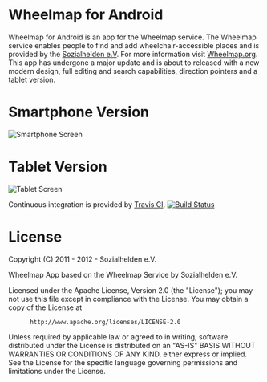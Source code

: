 Wheelmap for Android
====================

Wheelmap for Android is an app for the Wheelmap service. The Wheelmap service enables people to find and add wheelchair-accessible places and is provided by the [Sozialhelden e.V][1]. For more information visit [Wheelmap.org][2]. This app has undergone a major update and is about to released with a new modern design, full editing and search capabilities, direction pointers and a tablet version.

Smartphone Version
==================
![Smartphone Screen][3]

Tablet Version
==============
![Tablet Screen][4]

Continuous integration is provided by [Travis CI][5].
[![Build Status](https://secure.travis-ci.org/sozialhelden/wheelmap-android.png?branch=master)](http://travis-ci.org/sozialhelden/wheelmap-android)

License
=======
 Copyright (C) 2011 - 2012 - Sozialhelden e.V.

 Wheelmap App based on the Wheelmap Service by Sozialhelden e.V.
  
 Licensed under the Apache License, Version 2.0 (the "License");
 you may not use this file except in compliance with the License.
 You may obtain a copy of the License at
 
          http://www.apache.org/licenses/LICENSE-2.0
  
 Unless required by applicable law or agreed to in writing, software
 distributed under the License is distributed on an "AS-IS" BASIS
 WITHOUT WARRANTIES OR CONDITIONS OF ANY KIND, either express or implied.
 See the License for the specific language governing permissions and
 limitations under the License.

[1]: http://sozialhelden.de/
[2]: http://wheelmap.org
[3]: https://raw.github.com/sozialhelden/wheelmap-android/master/screenshots/wheelmap-v0.9.1-list.png
[4]: https://raw.github.com/sozialhelden/wheelmap-android/master/screenshots/wheelmap-v0.9.1-tablet-maponly.png
[5]: https://travis-ci.org/sozialhelden/wheelmap-android

